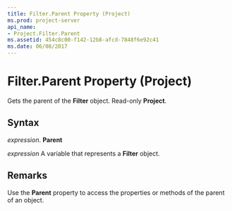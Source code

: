 ```yaml
---
title: Filter.Parent Property (Project)
ms.prod: project-server
api_name:
- Project.Filter.Parent
ms.assetid: 454c8c00-f142-12b8-afcd-7848f6e92c41
ms.date: 06/08/2017
---
```



# Filter.Parent Property (Project)

Gets the parent of the **Filter** object. Read-only **Project**.


## Syntax

 _expression_. **Parent**

 _expression_ A variable that represents a **Filter** object.


## Remarks

Use the **Parent** property to access the properties or methods of the parent of an object.


